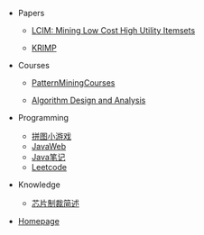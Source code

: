 <!-- _sidebar.md -->


* Papers
   * [LCIM: Mining Low Cost High Utility Itemsets](Papers/LCIM.md)

   * [KRIMP](Papers/KRIMP.md)

   <!-- * [English Presentation](Papers/Professional%20English.md) -->


* Courses
   * [PatternMiningCourses](Courses/PatternMiningCourse.md)
   
   * [Algorithm Design and Analysis](Courses/算法设计与分析课程.md)

     <!--注意这里是相对路径-->
   
* Programming
   * [拼图小游戏](Programming/拼图小游戏.md)
   * [JavaWeb](Programming/JavaWeb.md)
   * [Java笔记](Programming/Java笔记.md)
   * [Leetcode](Programming/leetcodenotes.md)

* Knowledge
   * [芯片制裁简述](Knowledge/Semiconductor.md)

- [Homepage](https://enz0cez.github.io/#/)

